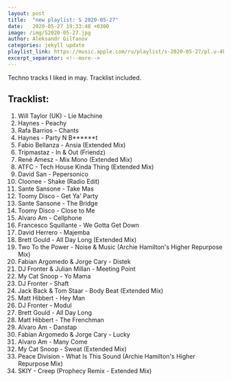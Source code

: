 ```yaml
---
layout: post
title:  "new playlist: S 2020-05-27"
date:   2020-05-27 19:33:48 +0300
image: /img/S2020-05-27.jpg
author: Aleksandr Gilfanov
categories: jekyll update
playlist_link: https://music.apple.com/ru/playlist/s-2020-05-27/pl.u-4kZBhGdrB9E
excerpt_separator: <!--more-->
---
```

Techno tracks I liked in may. Tracklist included.
<!--more-->
## Tracklist:
1. Will Taylor (UK) - Lie Machine
2. Haynes - Peachy
3. Rafa Barrios - Chants
4. Haynes - Party N B******t
5. Fabio Bellanza - Ansia (Extended Mix)
6. Tripmastaz - In & Out (Friendz)
7. René Amesz - Mix Mono (Extended Mix)
8. ATFC - Tech House Kinda Thing (Extended Mix)
9. David San - Pepersonico
10. Cloonee - Shake (Radio Edit)
11. Sante Sansone - Take Mas
12. Toomy Disco - Get Ya' Party
13. Sante Sansone - The Bridge
14. Toomy Disco - Close to Me
15. Alvaro Am - Cellphone
16. Francesco Squillante - We Gotta Get Down
17. David Herrero - Majemba
18. Brett Gould - All Day Long (Extended Mix)
19. Two To the Power - Noise & Music (Archie Hamilton's Higher Repurpose Mix)
20. Fabian Argomedo & Jorge Cary - Distek
21. DJ Fronter & Julian Millan - Meeting Point
22. My Cat Snoop - Yo Mama
23. DJ Fronter - Shaft
24. Jack Back & Tom Staar - Body Beat (Extended Mix)
25. Matt Hibbert - Hey Man
26. DJ Fronter - Modul
27. Brett Gould - All Day Long
28. Matt Hibbert - The Frenchman
29. Alvaro Am - Danstap
30. Fabian Argomedo & Jorge Cary - Lucky
31. Alvaro Am - Many Come
32. My Cat Snoop - Sweat (Extended Mix)
33. Peace Division - What Is This Sound (Archie Hamilton's Higher Repurpose Mix)
34. SKIY - Creep (Prophecy Remix - Extended Mix)
